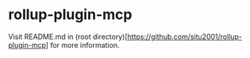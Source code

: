 # rollup-plugin-mcp

Visit README.md in (root directory)[https://github.com/situ2001/rollup-plugin-mcp] for more information.

